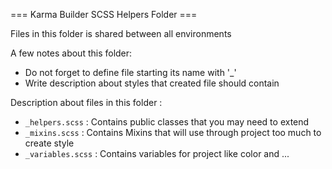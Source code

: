 === Karma Builder SCSS Helpers Folder ===

Files in this folder is shared between all environments

A few notes about this folder:

*	Do not forget to define file starting its name with '_'
*	Write description about styles that created file should contain

Description about files in this folder :

*	`_helpers.scss`	:	Contains public classes that you may need to extend
*	`_mixins.scss`	:	Contains Mixins that will use through project too much to create style
*	`_variables.scss`	:	Contains variables for project like color and ... 

  



